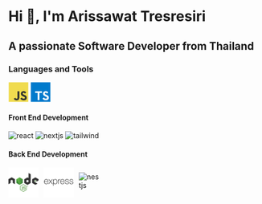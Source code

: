 # Hi 👋, I'm Arissawat Tresresiri
## A passionate Software Developer from Thailand

### Languages and Tools
<p> <img src="https://raw.githubusercontent.com/devicons/devicon/master/icons/javascript/javascript-original.svg" alt="javascript" width="40" height="40"/>  <img src="https://raw.githubusercontent.com/devicons/devicon/master/icons/typescript/typescript-original.svg" alt="typescript" width="40" height="40"/>  
</p>
<h4>Front End Development</h4>
<p> <img src="https://camo.githubusercontent.com/cb2c74064ceb23cbcc8926d700351df1cedffe635b80a58362ddb201237a9ba2/68747470733a2f2f63646e2e61757468302e636f6d2f626c6f672f72656163742d6a732f72656163742e706e67" alt="react" width="40" height="40"/>    <img src="https://www.svgrepo.com/show/354113/nextjs-icon.svg" alt="nextjs" width="40" height="40"/>   <img src="https://www.vectorlogo.zone/logos/tailwindcss/tailwindcss-icon.svg" alt="tailwind" width="40" height="40"/> </p>
<h4>Back End Development</h4>
<p style="display: flex; align-items: center; justify-content: flex-start; gap: 10px;"><img src="https://raw.githubusercontent.com/devicons/devicon/master/icons/nodejs/nodejs-original-wordmark.svg" alt="nodejs" width="60" height="60"/> <img src="https://raw.githubusercontent.com/devicons/devicon/master/icons/express/express-original-wordmark.svg" alt="express" width="60" height="60"/> <img src="https://upload.wikimedia.org/wikipedia/commons/a/a8/NestJS.svg" alt="nestjs" width="40" height="40"/> </p>

